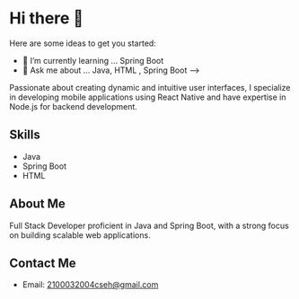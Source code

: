 # Hi there 👋


Here are some ideas to get you started:

- 🌱 I’m currently learning ... Spring Boot
- 💬 Ask me about ... Java, HTML , Spring Boot
-->


Passionate about creating dynamic and intuitive user interfaces, I specialize in developing mobile applications using React Native and have expertise in Node.js for backend development.

## Skills

- Java
- Spring Boot
- HTML

## About Me

Full Stack Developer proficient in Java and Spring Boot, with a strong focus on building scalable web applications.

## Contact Me

- Email: 2100032004cseh@gmail.com
